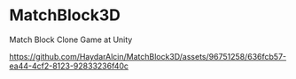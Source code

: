 # MatchBlock3D
Match Block Clone Game at Unity

https://github.com/HaydarAlcin/MatchBlock3D/assets/96751258/636fcb57-ea44-4cf2-8123-92833236f40c
